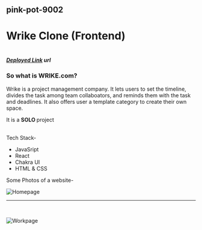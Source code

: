 ## pink-pot-9002

<h1><Strong>Wrike Clone (Frontend)</Strong> <h1>
<h5  ><a href='https://wrap-up.vercel.app/' target='_blank' >Deployed Link</a> url</h5>
<h3> So what is WRIKE.com? </h3> 

<p>Wrike is a project management company. It lets users to set the timeline, divides the task among team collaboators, and reminds them with the task and deadlines. It also offers user a template category to create their own space. </p> 

It is a <Strong> SOLO </Strong> project

<br/>
<bold> Tech Stack- </bold>
<ul>
  <li> JavaSript</li>
     <li>React  </li> <li> Chakra UI</li>
   <li>HTML & CSS </li>
</ul>


Some Photos of a website-

![Homepage](https://masai-course.s3.ap-south-1.amazonaws.com/editor/uploads/2023-02-27/Screenshot%20%28572%29_139166.png)
<br/>

---

<br/>

![Workpage](https://masai-course.s3.ap-south-1.amazonaws.com/editor/uploads/2023-02-27/Screenshot%20%28573%29_445751.png)


